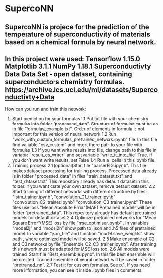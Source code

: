 # SupercoNN
SupercoNN is projecе for the prediction of the temperature of superconductivity of materials based on a chemical formula by neural network.
--------------------------------------------
In this project were used:
Tensorflow 1.15.0
Matplotlib 3.1.1
NumPy 1.18.1
Superconductivty Data Data Set - open dataset, containing superconductors chemistry formulas. https://archive.ics.uci.edu/ml/datasets/Superconductivty+Data
--------------------------------------------
How can you run and train this network:
1. Start prediction for your formulas
1.1 Put txt file with your chemistry formulas into folder “processed_data”. Structure of formulas must be as in file "formulas_example.txt". Order of elements in formula is not important for this version of neural network
1.2 Run "work_with_custom_formulas_pretrained_network.ipynb" file. In this file find variable "csv_custom" and insert there path to your file with formulas
1.3 If you want write results into file, change path to this file in variable "result_cs_writer" and set variable "write_it_into_file" True.  If you don’t want write results, set False
1.4 Run all cells in this ipynb file. 
2. Training process
2.1 (optional)Start file "parserBIG.ipynb". 
This file makes dataset processing for training process.
Processed data already is in folder "processed_data" in files "train_dataset.txt" and "test_dataset.txt"
This repository already has default dataset in this folder. If you want crate your own dataset, remove default dataset.
2.2 Start training of different networks with different structure by files: 
"lstm_trainer.ipynb",
"convolution_C1_trainer.ipynb" 
"convolution_C2_trainer.ipynb" 
"convolution_C3_trainer.ipynb" 
These files use loss "Mean Absolute Error"(MAE)
Pretrained models will be in folder "pretrained_data". 
This repository already has default pretrained models for default dataset 
2.4 Optimize pretrained networks for “Mean Square Error”(MSE) loss by file “mse_optimiser.ipynb” . In variables “model2j” and “model2h” show path to .json and .h5 files of pretrained model. In variable “json_file” and function “model.save_weights” show path , where optimized model will be saved.
2.5 Make ensemble of C2 and C3 networks by file “Ensemble_C2_C3_trainer.ipynb”. After training this network must be adapted for  MSE loss too.
2.6 All models were trained. Start file “Best_ensemble.ipynb”. In this file best ensemble will be created. Trained ensemble of neural network will be saved in folder “pretrained_nn”.
2.7 Test it for custom formulas. See p.1.
If you need more information, you can see it inside .ipynb files in comments. 
